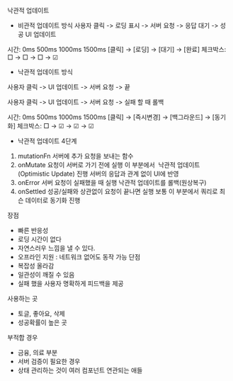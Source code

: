 

낙관적 업데이트

- 비관적 업데이트 방식
사용자 클릭 -> 로딩 표시 -> 서버 요청 -> 응답 대기
-> 성공 UI 업데이트 

시간:       0ms       500ms    1000ms   1500ms
            [클릭] →  [로딩] → [대기] → [완료]
체크박스:   □      →    □    →   □    →   ☑


- 낙관적 업데이트 방식
  
사용자 클릭 -> UI 업데이트 -> 서버 요청 -> 끝

사용자 클릭 -> UI 업데이트 -> 서버 요청 -> 
실패 할 때 롤백


시간:      0ms       500ms        1000ms       1500ms
          [클릭] → [즉시변경] → [백그라운드] → [동기화]
체크박스:    □   →     ☑     →     ☑        →   ☑


- 낙관적 업데이트  4단계 
1) mutationFn
서버에 추가 요청을 보내는 함수
2) onMutate
요청이 서버로 가기 전에 실행
이 부분에서  낙관적 업데이트(Optimistic Update) 진행
서버의 응답과 관계 없이 UI에 반영
3) onError
서버 요청이 실패했을 때 실행
낙관적 업데이트를 롤백(원상복구)
4) onSettled
성공/실패와 상관없이 요청이 끝나면 실행
보통 이 부분에서 쿼리로 최슨 데이터로 동기화 진행

장점
- 빠른 반응성
- 로딩 시간이 없다
- 자연스러우 느낌을 낼 수 있다.
- 오프라인 지원 : 네트워크 없어도 동작 가능 
단점
- 복잡성 올라감 
- 일관성이 깨질 수 있음
- 실패 했을 사용자 명확하게 피드백을 제공 


사용하는 곳 
- 토글, 좋아요, 삭제 
- 성공확률이 높은 곳 

부적합 경우
- 금융, 의료 부분
- 서버 검증이 필요한 경우
- 상태 관리하는 것이 여러 컴포넌트 연관되는 애들 
